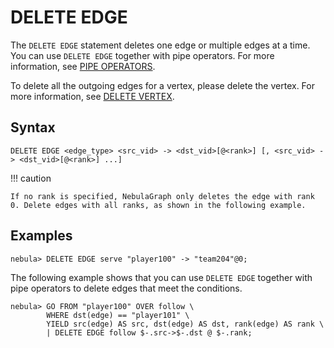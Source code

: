 # DELETE EDGE

The `DELETE EDGE` statement deletes one edge or multiple edges at a time. You can use `DELETE EDGE` together with pipe operators. For more information, see [PIPE OPERATORS](../5.operators/4.pipe.md).

To delete all the outgoing edges for a vertex, please delete the vertex. For more information, see [DELETE VERTEX](../12.vertex-statements/4.delete-vertex.md).

## Syntax

```ngql
DELETE EDGE <edge_type> <src_vid> -> <dst_vid>[@<rank>] [, <src_vid> -> <dst_vid>[@<rank>] ...]
```

!!! caution

    If no rank is specified, NebulaGraph only deletes the edge with rank 0. Delete edges with all ranks, as shown in the following example.

## Examples

```ngql
nebula> DELETE EDGE serve "player100" -> "team204"@0;
```

The following example shows that you can use `DELETE EDGE` together with pipe operators to delete edges that meet the conditions.

```ngql
nebula> GO FROM "player100" OVER follow \
        WHERE dst(edge) == "player101" \
        YIELD src(edge) AS src, dst(edge) AS dst, rank(edge) AS rank \
        | DELETE EDGE follow $-.src->$-.dst @ $-.rank;
```
